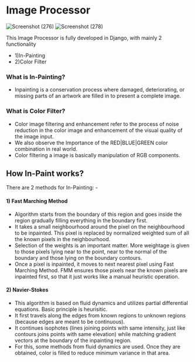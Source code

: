 # Image Processor
![Screenshot (276)](https://user-images.githubusercontent.com/62831469/146632780-ed3a2df1-4048-4f4f-954b-d00ed0adf421.png)
![Screenshot (278)](https://user-images.githubusercontent.com/62831469/146632785-e2e2365e-d7ab-40f2-b95d-8bf6aa8a9175.png)


This Image Processor is fully developed in Django, with mainly 2 functionality 
* 1)In-Painting 
* 2)Color Filter

### What is In-Painting? 
* Inpainting is a conservation process where damaged, deteriorating, or missing parts of an artwork are filled in to present a complete image.
### What is Color Filter?
* Color image filtering and enhancement refer to the process of noise reduction in the color image and enhancement of the visual quality of the image input.
* We also observe the Importance of the RED|BLUE|GREEN color combination in real world.
* Color filtering a image is basically manipulation of RGB components.


## How In-Paint works?
There are 2 methods for In-Painting: -
#### 1) Fast Marching Method
* Algorithm starts from the boundary of this region and goes inside the region gradually filling everything in the boundary first. 
* It takes a small neighbourhood around the pixel on the neighbourhood to be inpainted. This pixel is replaced by normalized weighted sum of all the known pixels in the neighbourhood. 
* Selection of the weights is an important matter. More weightage is given to those pixels lying near to the point, near to the normal of the boundary and those lying on the boundary contours. 
* Once a pixel is inpainted, it moves to next nearest pixel using Fast Marching Method. FMM ensures those pixels near the known pixels are inpainted first, so that it just works like a manual heuristic operation.

#### 2) Navier-Stokes
* This algorithm is based on fluid dynamics and utilizes partial differential equations. Basic principle is heurisitic. 
* It first travels along the edges from known regions to unknown regions (because edges are meant to be continuous). 
* It continues isophotes (lines joining points with same intensity, just like contours joins points with same elevation) while matching gradient vectors at the boundary of the inpainting region. 
* For this, some methods from fluid dynamics are used. Once they are obtained, color is filled to reduce minimum variance in that area.

